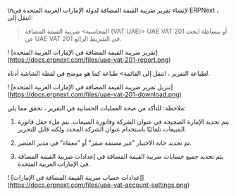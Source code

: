 \nلإنشاء تقرير ضريبة القيمة المضافة لدولة الإمارات العربية المتحدة في ERPNext ، انتقل إلى:

> المحاسبة> ضريبة القيمة المضافة (VAT UAE)> UAE VAT 201 أو ببساطة ابحث عن UAE VAT 201 في الشريط الرائع.

! [تقرير ضريبة القيمة المضافة في الإمارات العربية المتحدة] (https://docs.erpnext.com/files/uae-vat-201-report.png)

لطباعة التقرير ، انتقل إلى القائمة> طباعة كما هو موضح في لقطة الشاشة أدناه.

! [تنزيل تقرير ضريبة القيمة المضافة في الإمارات العربية المتحدة] (https://docs.erpnext.com/files/uae-vat-201-download.png)

ملاحظة: للتأكد من صحة العمليات الحسابية في التقرير ، تحقق مما يلي:

1. يتم تحديد الإمارة الصحيحة في عنوان الشركة وفاتورة المبيعات. يتم ملء حقل فاتورة المبيعات تلقائيًا باستخدام عنوان الشركة المحدد ولكنه قابل للتحرير.
    
2. تم تحديد خانة الاختيار "غير مصنفة صفر" أو "معفاة" في مدير العنصر.
    
3. يتم تحديد جميع حسابات ضريبة القيمة المضافة في إعدادات ضريبة القيمة المضافة في الإمارات العربية المتحدة.
    

! [إعدادات حساب ضريبة القيمة المضافة في الإمارات] (https://docs.erpnext.com/files/uae-vat-account-settings.png)